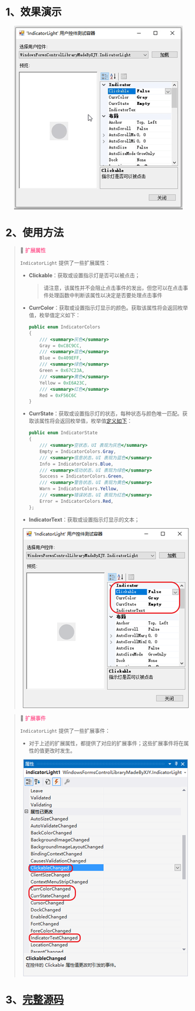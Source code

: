 # 1、效果演示

<div align="center"><img src="./images/1-Demonstration.gif" alt="效果演示"></div>

# 2、使用方法

> 📌 <font color="#FF6699">**扩展属性**</font>
>
> `IndicatorLight` 提供了一些扩展属性：
> * **Clickable**：获取或设置指示灯是否可以被点击；
>   > 请注意，该属性并不会阻止点击事件的发出，但您可以在点击事件处理函数中判断该属性以决定是否要处理点击事件
> * **CurrColor**：获取或设置指示灯显示的颜色。获取该属性将会返回枚举值，枚举值定义如下：
>   ```csharp
>   public enum IndicatorColors
>   {
>       /// <summary>灰色</summary>
>       Gray = 0xC8C9CC,
>       /// <summary>蓝色</summary>
>       Blue = 0x409EFF,
>       /// <summary>绿色</summary>
>       Green = 0x67C23A,
>       /// <summary>黄色</summary>
>       Yellow = 0xE6A23C,
>       /// <summary>红色</summary>
>       Red = 0xF56C6C
>   }
>   ```
> * **CurrState**：获取或设置指示灯的状态，每种状态与颜色唯一匹配。获取该属性将会返回枚举值，枚举值[定义如下](https://element.eleme.cn/#/zh-CN/component/color "组件 | Element")：
>   ```csharp
>   public enum IndicatorState
>   {
>       /// <summary>空状态，UI 表现为灰色</summary>
>       Empty = IndicatorColors.Gray,
>       /// <summary>信息状态，UI 表现为蓝色</summary>
>       Info = IndicatorColors.Blue,
>       /// <summary>成功状态，UI 表现为绿色</summary>
>       Success = IndicatorColors.Green,
>       /// <summary>警告状态，UI 表现为黄色</summary>
>       Warn = IndicatorColors.Yellow,
>       /// <summary>错误状态，UI 表现为红色</summary>
>       Error = IndicatorColors.Red,
>   };
>   ```
> * **IndicatorText**：获取或设置指示灯显示的文本；
>
> <div align="center"><img src="./images/2-ExtensionProperties.png" alt="扩展属性"></div>

> 📌 <font color="#FF6699">**扩展事件**</font>
> 
> `IndicatorLight` 提供了一些扩展事件：
> * 对于上述的扩展属性，都提供了对应的扩展事件；这些扩展事件将在属性的值更改时发生。
>
> <div align="center"><img src="./images/3-ExtensionEvents.png" alt="扩展事件"></div>

# 3、[完整源码](IndicatorLight.cs)
